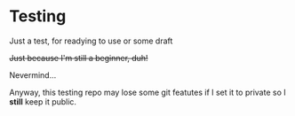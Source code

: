 # Testing
Just a test, for readying to use or some draft

~~Just because I'm still a beginner, duh!~~

Nevermind... 

Anyway, this testing repo may lose some git featutes if I set it to private so I **still** keep it public.
